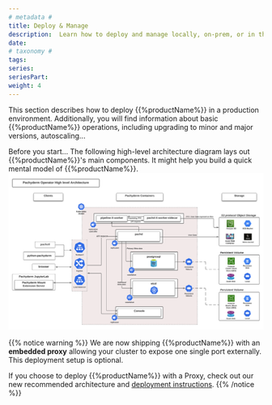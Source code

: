 ```yaml
---
# metadata # 
title: Deploy & Manage
description:  Learn how to deploy and manage locally, on-prem, or in the cloud.
date: 
# taxonomy #
tags: 
series:
seriesPart:
weight: 4
---
```


This section describes how to deploy {{%productName%}} in a production environment.
Additionally, you will find information about basic {{%productName%}} operations,
including upgrading to minor and major versions, autoscaling...

Before you start... The following high-level architecture diagram lays out {{%productName%}}'s main components. It might help you build a quick mental model of {{%productName%}}.
![Operator High Level Arch](/images/arch_diagram_high_level.svg)

{{% notice warning %}}
We are now shipping {{%productName%}} with an **embedded proxy** 
allowing your cluster to expose one single port externally. This deployment setup is optional.

If you choose to deploy {{%productName%}} with a Proxy, check out our new recommended architecture and [deployment instructions](../deploy-manage/deploy/deploy-w-proxy/). 
{{% /notice %}}
 